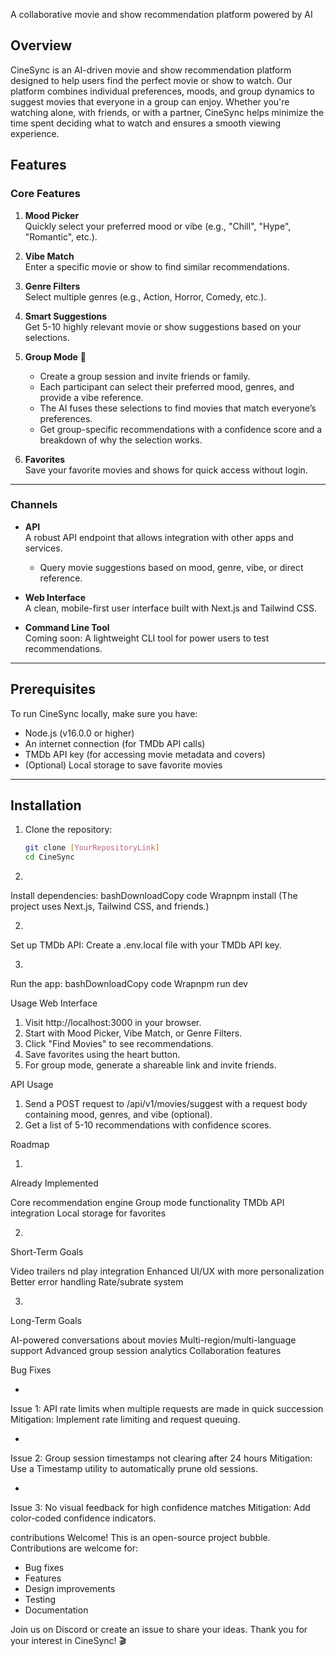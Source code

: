 

A collaborative movie and show recommendation platform powered by AI

## Overview

CineSync is an AI-driven movie and show recommendation platform designed to help users find the perfect movie or show to watch. Our platform combines individual preferences, moods, and group dynamics to suggest movies that everyone in a group can enjoy. Whether you're watching alone, with friends, or with a partner, CineSync helps minimize the time spent deciding what to watch and ensures a smooth viewing experience.

## Features

### Core Features

1. **Mood Picker**  
   Quickly select your preferred mood or vibe (e.g., "Chill", "Hype", "Romantic", etc.).
   
2. **Vibe Match**  
   Enter a specific movie or show to find similar recommendations.

3. **Genre Filters**  
   Select multiple genres (e.g., Action, Horror, Comedy, etc.).

4. **Smart Suggestions**  
   Get 5-10 highly relevant movie or show suggestions based on your selections.

5. **Group Mode**  🚨  
   - Create a group session and invite friends or family.
   - Each participant can select their preferred mood, genres, and provide a vibe reference.
   - The AI fuses these selections to find movies that match everyone’s preferences.
   - Get group-specific recommendations with a confidence score and a breakdown of why the selection works.

6. **Favorites**  
   Save your favorite movies and shows for quick access without login.

---

### Channels

- **API**  
  A robust API endpoint that allows integration with other apps and services.
  - Query movie suggestions based on mood, genre, vibe, or direct reference.

- **Web Interface**  
  A clean, mobile-first user interface built with Next.js and Tailwind CSS.

- **Command Line Tool**  
  Coming soon: A lightweight CLI tool for power users to test recommendations.

---

## Prerequisites

To run CineSync locally, make sure you have:

- Node.js (v16.0.0 or higher)
- An internet connection (for TMDb API calls)
- TMDb API key (for accessing movie metadata and covers)
- (Optional) Local storage to save favorite movies

---

## Installation

1. Clone the repository:
   ```bash
   git clone [YourRepositoryLink]
   cd CineSync

1. 
Install dependencies:
bashDownloadCopy code Wrapnpm install
(The project uses Next.js, Tailwind CSS, and friends.)

2. 
Set up TMDb API:
Create a .env.local file with your TMDb API key.

3. 
Run the app:
bashDownloadCopy code Wrapnpm run dev



Usage
Web Interface

1. Visit http://localhost:3000 in your browser.
2. Start with Mood Picker, Vibe Match, or Genre Filters.
3. Click "Find Movies" to see recommendations.
4. Save favorites using the heart button.
5. For group mode, generate a shareable link and invite friends.

API Usage

1. Send a POST request to /api/v1/movies/suggest with a request body containing mood, genres, and vibe (optional).
2. Get a list of 5-10 recommendations with confidence scores.


Roadmap

1. 
Already Implemented

Core recommendation engine
Group mode functionality
TMDb API integration
Local storage for favorites


2. 
Short-Term Goals

Video trailers nd play integration
Enhanced UI/UX with more personalization
Better error handling
Rate/subrate system


3. 
Long-Term Goals

AI-powered conversations about movies
Multi-region/multi-language support
Advanced group session analytics
Collaboration features




Bug Fixes

* 
Issue 1: API rate limits when multiple requests are made in quick succession
Mitigation: Implement rate limiting and request queuing.

* 
Issue 2: Group session timestamps not clearing after 24 hours
Mitigation: Use a Timestamp utility to automatically prune old sessions.

* 
Issue 3: No visual feedback for high confidence matches
Mitigation: Add color-coded confidence indicators.



contributions Welcome!
This is an open-source project bubble. Contributions are welcome for:

* Bug fixes
* Features
* Design improvements
* Testing
* Documentation

Join us on Discord or create an issue to share your ideas.
Thank you for your interest in CineSync! 🎬